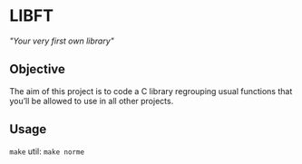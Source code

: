# LIBFT

*"Your very first own library"*

## Objective

The aim of this project is to code a C library regrouping usual functions that you’ll be allowed to use in all other projects.

## Usage

`make`
util: `make norme`

